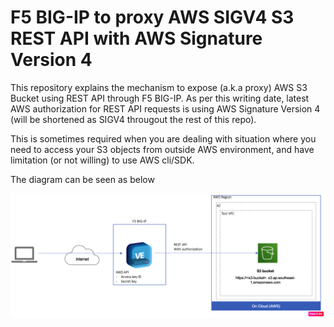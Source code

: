 # **F5 BIG-IP to proxy AWS SIGV4 S3 REST API with AWS Signature Version 4**

This repository explains the mechanism to expose (a.k.a proxy) AWS S3 Bucket using REST API through F5 BIG-IP.
As per this writing date, latest AWS authorization for REST API requests is using AWS Signature Version 4 (will be shortened as SIGV4 througout the rest of this repo).

This is sometimes required when you are dealing with situation where you need to access your S3 objects from outside AWS environment, and have limitation (or not willing) to use AWS cli/SDK.

The diagram can be seen as below

![alt text](https://github.com/doddywid/F5-BIG-IP-to-proxy-AWS-SIGV4-S3-REST-API-with-AWS-Signature-Version-4/blob/main/topology.png)
